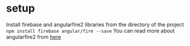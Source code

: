 # setup
Install firebase and angularfire2 libraries from the directory of the project
`npm install firebase angular/fire --save`
You can read more about angularfire2 from [here](https://github.com/angular/angularfire2)